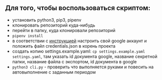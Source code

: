 Для того, чтобы воспользоваться скриптом:
----

* установить python3, pip3, pipenv
* клонировать репозиторий куда-нибудь
* перейти в папку, куда клонировали репозиторий
* `pipenv install`
* в соответствии с [инструкцией](https://habr.com/ru/post/483302/) 
настроить свой google аккаунт и положить файл credentials.json в корень проекта
* создать копию settings.example.yaml: 
`cp settings.example.yaml settings.yaml`, там указать id документа google, название секретной папки, 
название файла с экспортом, id документа в google
* `python3 cli.py` - проверить что выполняется руками и повесить на автовыполнение с заданным периодом
